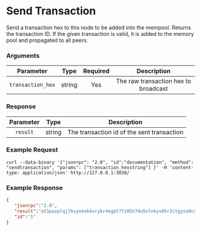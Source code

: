 # Send Transaction
Send a transaction hex to this node to be added into the mempool.
Returns the transaction ID.
If the given transaction is valid, it is added to the memory pool and propagated to all peers.

### Arguments

|     Parameter     |  Type  | Required |              Description             |
|:-----------------:|:------:|:--------:|:------------------------------------:|
| `transaction_hex` | string |    Yes   | The raw transaction hex to broadcast |

### Response

| Parameter |  Type  |                 Description                |
|:---------:|:------:|:------------------------------------------:|
| `result`  | string | The transaction id of the sent transaction |

### Example Request
```ignore
curl --data-binary '{"jsonrpc": "2.0", "id":"documentation", "method": "sendtransaction", "params": ["transaction_hexstring"] }' -H 'content-type: application/json' http://127.0.0.1:3030/
```

### Example Response
```json
{
   "jsonrpc":"2.0",
   "result":"at1pazplqjlhvyvex64xrykr4egpt77z05n74u5vlnkyv05r3ctgyxs0cgj6w",
   "id":"1"
}
```
